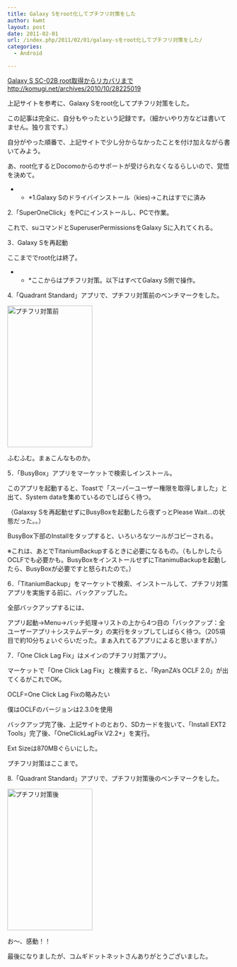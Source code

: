 ```yaml
---
title: Galaxy Sをroot化してプチフリ対策をした
author: kwmt
layout: post
date: 2011-02-01
url: /index.php/2011/02/01/galaxy-sをroot化してプチフリ対策をした/
categories:
  - Android

---
```

<a href="http://komugi.net/archives/2010/10/28225019" target="_blank">Galaxy S SC-02B root取得からリカバリまでhttp://komugi.net/archives/2010/10/28225019</a>
  
上記サイトを参考に、Galaxy Sをroot化してプチフリ対策をした。
  
この記事は完全に、自分もやったという記録です。（細かいやり方などは書いてません。独り言です。）
  
自分がやった順番で、上記サイトで少し分からなかったことを付け加えながら書いてみよう。
  
あ、root化するとDocomoからのサポートが受けられなくなるらしいので、覚悟を決めて。

* * *1.Galaxy Sのドライバインストール（kies)→これはすでに済み


  
2.「SuperOneClick」をPCにインストールし、PCで作業。
  
これで、suコマンドとSuperuserPermissionsをGalaxy Sに入れてくれる。
  
3．Galaxy Sを再起動
  
ここまででroot化は終了。</p> 

* * *ここからはプチフリ対策。以下はすべてGalaxy S側で操作。


  
4.「Quadrant Standard」アプリで、プチフリ対策前のベンチマークをした。
  
<img
src="http://androg.up.seesaa.net/image/pre_take_measures-thumbnail2.png" width="192" height="320" border="0" align="" alt="プチフリ対策前"
pbsrc="http://androg.up.seesaa.net/image/pre_take_measures.png"
class="PopBoxImageSmall"
onclick="Pop(this,100,'PopBoxImageLarge');" />
  
ふむふむ。まぁこんなものか。
  
5．「BusyBox」アプリをマーケットで検索しインストール。
  
このアプリを起動すると、Toastで「スーパーユーザー権限を取得しました」と出て、System dataを集めているのでしばらく待つ。
  
（Galaxsy Sを再起動せずにBusyBoxを起動したら夜ずっとPlease Wait&#8230;の状態だった。。）
  
BusyBox下部のInstallをタップすると、いろいろなツールがコピーされる。
  
※これは、あとでTitaniumBackupするときに必要になるもの。（もしかしたらOCLFでも必要かも。BusyBoxをインストールせずにTitanimuBackupを起動したら、BusyBoxが必要ですと怒られたので。）
  
6．「TitaniumBackup」をマーケットで検索、インストールして、プチフリ対策アプリを実施する前に、バックアップした。
  
全部バックアップするには、
  
アプリ起動→Menu→バッチ処理→リストの上から4つ目の「バックアップ：全ユーザーアプリ＋システムデータ」の実行をタップしてしばらく待つ。（205項目で約10分ちょいぐらいだった。まぁ入れてるアプリによると思いますが。）
  
7．「One Click Lag Fix」はメインのプチフリ対策アプリ。
  
マーケットで「One Click Lag Fix」と検索すると、「RyanZA&#8217;s OCLF 2.0」が出てくるがこれでOK。
  
OCLF=One Click Lag Fixの略みたい
  
僕はOCLFのバージョンは2.3.0を使用
  
バックアップ完了後、上記サイトのとおり、SDカードを抜いて、「Install EXT2 Tools」完了後、「OneClickLagFix V2.2+」を実行。
  
Ext Sizeは870MBぐらいにした。
  
プチフリ対策はここまで。
  
8.「Quadrant Standard」アプリで、プチフリ対策後のベンチマークをした。
  
<img
src="http://androg.up.seesaa.net/image/after_take_measures-thumbnail2.png" width="192" height="320" border="0" align="" alt="プチフリ対策後"
pbsrc="http://androg.up.seesaa.net/image/after_take_measures.png"
class="PopBoxImageSmall"
onclick="Pop(this,100,'PopBoxImageLarge');" />
  
お～、感動！！
  
最後になりましたが、コムギドットネットさんありがとうございました。</p>